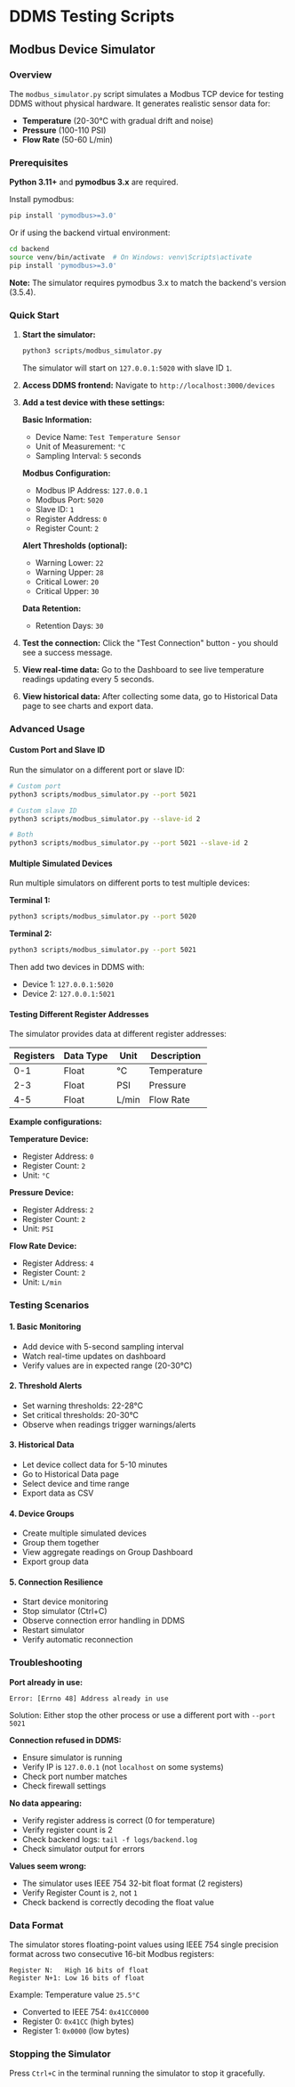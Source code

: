 # DDMS Testing Scripts

## Modbus Device Simulator

### Overview

The `modbus_simulator.py` script simulates a Modbus TCP device for testing DDMS without physical hardware. It generates realistic sensor data for:
- **Temperature** (20-30°C with gradual drift and noise)
- **Pressure** (100-110 PSI)
- **Flow Rate** (50-60 L/min)

### Prerequisites

**Python 3.11+** and **pymodbus 3.x** are required.

Install pymodbus:
```bash
pip install 'pymodbus>=3.0'
```

Or if using the backend virtual environment:
```bash
cd backend
source venv/bin/activate  # On Windows: venv\Scripts\activate
pip install 'pymodbus>=3.0'
```

**Note:** The simulator requires pymodbus 3.x to match the backend's version (3.5.4).

### Quick Start

1. **Start the simulator:**
   ```bash
   python3 scripts/modbus_simulator.py
   ```

   The simulator will start on `127.0.0.1:5020` with slave ID `1`.

2. **Access DDMS frontend:**
   Navigate to `http://localhost:3000/devices`

3. **Add a test device with these settings:**

   **Basic Information:**
   - Device Name: `Test Temperature Sensor`
   - Unit of Measurement: `°C`
   - Sampling Interval: `5` seconds

   **Modbus Configuration:**
   - Modbus IP Address: `127.0.0.1`
   - Modbus Port: `5020`
   - Slave ID: `1`
   - Register Address: `0`
   - Register Count: `2`

   **Alert Thresholds (optional):**
   - Warning Lower: `22`
   - Warning Upper: `28`
   - Critical Lower: `20`
   - Critical Upper: `30`

   **Data Retention:**
   - Retention Days: `30`

4. **Test the connection:**
   Click the "Test Connection" button - you should see a success message.

5. **View real-time data:**
   Go to the Dashboard to see live temperature readings updating every 5 seconds.

6. **View historical data:**
   After collecting some data, go to Historical Data page to see charts and export data.

### Advanced Usage

#### Custom Port and Slave ID

Run the simulator on a different port or slave ID:

```bash
# Custom port
python3 scripts/modbus_simulator.py --port 5021

# Custom slave ID
python3 scripts/modbus_simulator.py --slave-id 2

# Both
python3 scripts/modbus_simulator.py --port 5021 --slave-id 2
```

#### Multiple Simulated Devices

Run multiple simulators on different ports to test multiple devices:

**Terminal 1:**
```bash
python3 scripts/modbus_simulator.py --port 5020
```

**Terminal 2:**
```bash
python3 scripts/modbus_simulator.py --port 5021
```

Then add two devices in DDMS with:
- Device 1: `127.0.0.1:5020`
- Device 2: `127.0.0.1:5021`

#### Testing Different Register Addresses

The simulator provides data at different register addresses:

| Registers | Data Type | Unit | Description |
|-----------|-----------|------|-------------|
| 0-1 | Float | °C | Temperature |
| 2-3 | Float | PSI | Pressure |
| 4-5 | Float | L/min | Flow Rate |

**Example configurations:**

**Temperature Device:**
- Register Address: `0`
- Register Count: `2`
- Unit: `°C`

**Pressure Device:**
- Register Address: `2`
- Register Count: `2`
- Unit: `PSI`

**Flow Rate Device:**
- Register Address: `4`
- Register Count: `2`
- Unit: `L/min`

### Testing Scenarios

#### 1. Basic Monitoring
- Add device with 5-second sampling interval
- Watch real-time updates on dashboard
- Verify values are in expected range (20-30°C)

#### 2. Threshold Alerts
- Set warning thresholds: 22-28°C
- Set critical thresholds: 20-30°C
- Observe when readings trigger warnings/alerts

#### 3. Historical Data
- Let device collect data for 5-10 minutes
- Go to Historical Data page
- Select device and time range
- Export data as CSV

#### 4. Device Groups
- Create multiple simulated devices
- Group them together
- View aggregate readings on Group Dashboard
- Export group data

#### 5. Connection Resilience
- Start device monitoring
- Stop simulator (Ctrl+C)
- Observe connection error handling in DDMS
- Restart simulator
- Verify automatic reconnection

### Troubleshooting

**Port already in use:**
```
Error: [Errno 48] Address already in use
```
Solution: Either stop the other process or use a different port with `--port 5021`

**Connection refused in DDMS:**
- Ensure simulator is running
- Verify IP is `127.0.0.1` (not `localhost` on some systems)
- Check port number matches
- Check firewall settings

**No data appearing:**
- Verify register address is correct (0 for temperature)
- Verify register count is 2
- Check backend logs: `tail -f logs/backend.log`
- Check simulator output for errors

**Values seem wrong:**
- The simulator uses IEEE 754 32-bit float format (2 registers)
- Verify Register Count is `2`, not `1`
- Check backend is correctly decoding the float value

### Data Format

The simulator stores floating-point values using IEEE 754 single precision format across two consecutive 16-bit Modbus registers:

```
Register N:   High 16 bits of float
Register N+1: Low 16 bits of float
```

Example: Temperature value `25.5°C`
- Converted to IEEE 754: `0x41CC0000`
- Register 0: `0x41CC` (high bytes)
- Register 1: `0x0000` (low bytes)

### Stopping the Simulator

Press `Ctrl+C` in the terminal running the simulator to stop it gracefully.
